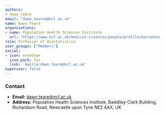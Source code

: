 ```yaml
---
authors:
- dawn_teare
email: "dawn.tearea@ncl.ac.uk"
name: Dawn Teare
organizations:
- name: Population Health Sciences Institute
  url: "https://www.ncl.ac.uk/medical-sciences/people/profile/marionteare.html"
role: Professor of Biostatistics
user_groups: ["Members"]
social:
- icon: envelope
  icon_pack: fas
  link: 'mailto:dawn.teare@ncl.ac.uk'
superuser: false
---
```


### Contact

- __Email:__ [dawn.teare@ncl.ac.uk](mailto:dawn.teare@ncl.ac.uk)
- __Address:__ Population Health Sciences Institute, Baddiley-Clark Building, Richardson Road, Newcastle upon Tyne NE2 4AX, UK
